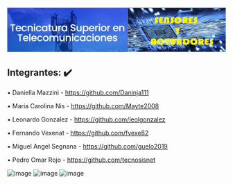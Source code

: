 ![image](https://github.com/ISPC-TST-Sensores-y-Actuadores/practica-de-la-1er-semana-grupo-1/blob/main/portada_sensores.jpg)
## Integrantes: :heavy_check_mark:
•	 Daniella Mazzini - https://github.com/Daninja111 

•	Maria Carolina Nis - https://github.com/Mayte2008

•	Leonardo Gonzalez - https://github.com/leolgonzalez

•	Fernando Vexenat - https://github.com/fvexe82

•	Miguel Angel Segnana - https://github.com/guelo2019

•	Pedro Omar Rojo - https://github.com/tecnosisnet

![image](https://user-images.githubusercontent.com/84986194/191102091-65559995-acbf-4ea7-9c1a-1a451493df7c.png)
![image](https://user-images.githubusercontent.com/84986194/191102248-31c50131-30c4-4f95-b3ad-3273b2e398f9.png)
![image](https://user-images.githubusercontent.com/84986194/191102365-a332dad7-0442-4da5-b175-4eba4408fc58.png)

